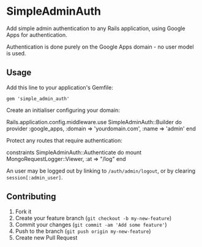 # SimpleAdminAuth

Add simple admin authentication to any Rails application, using Google Apps for authentication.

Authentication is done purely on the Google Apps domain - no user model is used.

## Usage

Add this line to your application's Gemfile:

    gem 'simple_admin_auth'

Create an initialiser configuring your domain:

  Rails.application.config.middleware.use SimpleAdminAuth::Builder do
    provider :google_apps, :domain => 'yourdomain.com', :name => 'admin'
  end

Protect any routes that require authentication:

  constraints SimpleAdminAuth::Authenticate do
    mount MongoRequestLogger::Viewer, :at => "/log"
  end

An user may be logged out by linking to `/auth/admin/logout`, or by clearing `session[:admin_user]`.


## Contributing

1. Fork it
2. Create your feature branch (`git checkout -b my-new-feature`)
3. Commit your changes (`git commit -am 'Add some feature'`)
4. Push to the branch (`git push origin my-new-feature`)
5. Create new Pull Request
